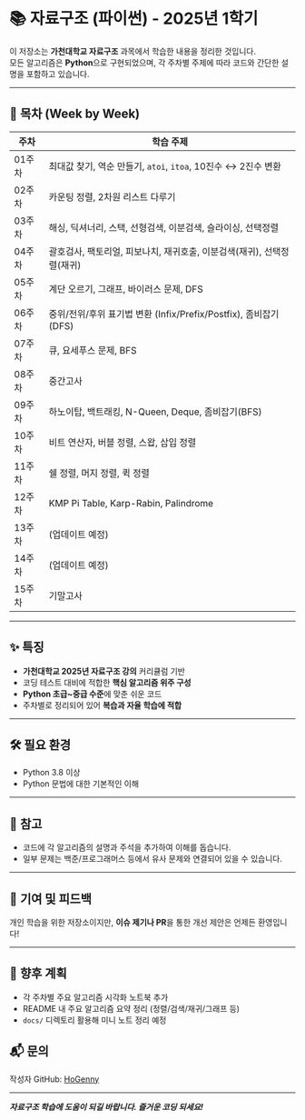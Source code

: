 # 📚 자료구조 (파이썬) - 2025년 1학기

이 저장소는 **가천대학교 자료구조** 과목에서 학습한 내용을 정리한 것입니다.  
모든 알고리즘은 **Python**으로 구현되었으며, 각 주차별 주제에 따라 코드와 간단한 설명을 포함하고 있습니다.

---

## 📅 목차 (Week by Week)

| 주차 | 학습 주제 |
|------|-----------|
| 01주차 | 최대값 찾기, 역순 만들기, `atoi`, `itoa`, 10진수 ↔ 2진수 변환 |
| 02주차 | 카운팅 정렬, 2차원 리스트 다루기 |
| 03주차 | 해싱, 딕셔너리, 스택, 선형검색, 이분검색, 슬라이싱, 선택정렬 |
| 04주차 | 괄호검사, 팩토리얼, 피보나치, 재귀호출, 이분검색(재귀), 선택정렬(재귀) |
| 05주차 | 계단 오르기, 그래프, 바이러스 문제, DFS |
| 06주차 | 중위/전위/후위 표기법 변환 (Infix/Prefix/Postfix), 좀비잡기(DFS) |
| 07주차 | 큐, 요세푸스 문제, BFS |
| 08주차 | 중간고사 |
| 09주차 | 하노이탑, 백트래킹, N-Queen, Deque, 좀비잡기(BFS) |
| 10주차 | 비트 연산자, 버블 정렬, 스왑, 삽입 정렬 |
| 11주차 | 쉘 정렬, 머지 정렬, 퀵 정렬 |
| 12주차 | KMP Pi Table, Karp-Rabin, Palindrome |
| 13주차 | (업데이트 예정) |
| 14주차 | (업데이트 예정) |
| 15주차 | 기말고사 |

---

## ✨ 특징

- **가천대학교 2025년 자료구조 강의** 커리큘럼 기반
- 코딩 테스트 대비에 적합한 **핵심 알고리즘 위주 구성**
- **Python 초급~중급 수준**에 맞춘 쉬운 코드
- 주차별로 정리되어 있어 **복습과 자율 학습에 적합**

---

## 🛠 필요 환경
- Python 3.8 이상
- Python 문법에 대한 기본적인 이해

---

## 🧾 참고
- 코드에 각 알고리즘의 설명과 주석을 추가하여 이해를 돕습니다.
- 일부 문제는 백준/프로그래머스 등에서 유사 문제와 연결되어 있을 수 있습니다.

---

## 🙌 기여 및 피드백

개인 학습을 위한 저장소이지만, **이슈 제기나 PR**을 통한 개선 제안은 언제든 환영입니다!

---

## 📌 향후 계획
- 각 주차별 주요 알고리즘 시각화 노트북 추가
- README 내 주요 알고리즘 요약 정리 (정렬/검색/재귀/그래프 등)
- `docs/` 디렉토리 활용해 미니 노트 정리 예정

## 📬 문의

작성자 GitHub: [HoGenny](https://github.com/HoGenny)

---

**_자료구조 학습에 도움이 되길 바랍니다. 즐거운 코딩 되세요!_**